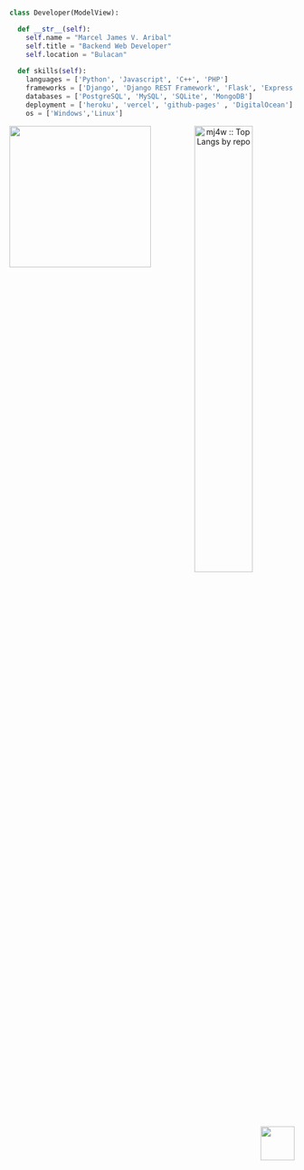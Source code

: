 
```python

class Developer(ModelView):

  def __str__(self):
    self.name = "Marcel James V. Aribal"
    self.title = "Backend Web Developer"
    self.location = "Bulacan"
    
  def skills(self):
    languages = ['Python', 'Javascript', 'C++', 'PHP']
    frameworks = ['Django', 'Django REST Framework', 'Flask', 'Express', 'React']
    databases = ['PostgreSQL', 'MySQL', 'SQLite', 'MongoDB']
    deployment = ['heroku', 'vercel', 'github-pages' , 'DigitalOcean']
    os = ['Windows','Linux']
```

<p align="center">
<img align="left" width="250" src="http://pa1.narvii.com/6184/7bb2f1a0a502c787559b3e0032205d1c21b570cd_00.gif" />
<img width="45%" src="https://github-profile-summary-cards.vercel.app/api/cards/repos-per-language?username=mj4w&theme=gruvbox&layout=compact&hide_border=true"
alt="mj4w :: Top Langs by repo" />
<!-- <img width="45%" src="https://github-profile-summary-cards.vercel.app/api/cards/most-commit-language?username=mj4w&theme=gruvbox&layout=compact&hide_border=true"
alt="mj4w :: Top Langs by commit" /> -->
</p>

<img src="https://view.moezx.cc/images/2021/02/25/7217294a8cb992d37eceeb8f5a01d100.gif" height="60" align="right"/>
